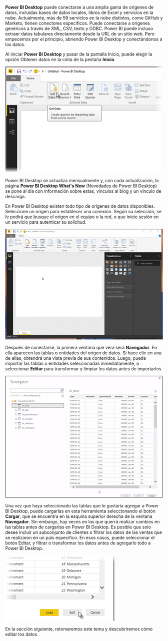 **Power BI Desktop** puede conectarse a una amplia gama de orígenes de datos, incluidas bases de datos locales, libros de Excel y servicios en la nube. Actualmente, más de 59 servicios en la nube distintos, como GitHub y Marketo, tienen conectores específicos. Puede conectarse a orígenes genéricos a través de XML, CSV, texto y ODBC. Power BI puede incluso extraer datos tabulares directamente desde la URL de un sitio web. Pero empecemos por el principio, abriendo Power BI Desktop y conectándonos a los datos.

Al iniciar **Power BI Desktop** y pasar de la pantalla Inicio, puede elegir la opción Obtener datos en la cinta de la pestaña **Inicio**.

![](media/1-2-connect-to-data-sources-in-power-bi-desktop/1-2_1.png)

Power BI Desktop se actualiza mensualmente y, con cada actualización, la página **Power BI Desktop What's New** (Novedades de Power BI Desktop) se pone al día con información sobre estas, vínculos al blog y un vínculo de descarga.

En Power BI Desktop existen todo tipo de orígenes de datos disponibles. Seleccione un origen para establecer una conexión. Según su selección, se le pedirá que busque el origen en el equipo o la red, o que inicie sesión en un servicio para autenticar su solicitud.

![](media/1-2-connect-to-data-sources-in-power-bi-desktop/1-2_2.gif)

Después de conectarse, la primera ventana que verá será **Navegador**. En ella aparecen las tablas o entidades del origen de datos. Si hace clic en una de ellas, obtendrá una vista previa de sus contenidos. Luego, puede importar las tablas o entidades seleccionadas inmediatamente, o seleccionar **Editar** para transformar y limpiar los datos antes de importarlos.

![](media/1-2-connect-to-data-sources-in-power-bi-desktop/1-2_3.png)

Una vez que haya seleccionado las tablas que le gustaría agregar a Power BI Desktop, puede cargarlas en esta herramienta seleccionando el botón **Cargar**, que se encuentra en la esquina superior derecha de la ventana **Navegador**. Sin embargo, hay veces en las que querrá realizar cambios en las tablas antes de cargarlas en Power BI Desktop. Es posible que solo desee incluir un subconjunto de clientes o filtrar los datos de las ventas que se realizaron en un país específico. En esos casos, puede seleccionar el botón Editar, y filtrar o transformar los datos antes de agregarlo todo a Power BI Desktop.

![](media/1-2-connect-to-data-sources-in-power-bi-desktop/1-2_4.png)

En la sección siguiente, retomaremos este tema y descubriremos cómo editar los datos.

